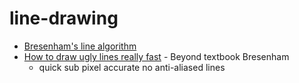 line-drawing
============

* [Bresenham's line algorithm](https://en.wikipedia.org/wiki/Bresenham%27s_line_algorithm)
* [How to draw ugly lines really fast](https://cohost.org/tomforsyth/post/648716-how-to-draw-ugly-lin) - Beyond textbook Bresenham
    * quick sub pixel accurate no anti-aliased lines
